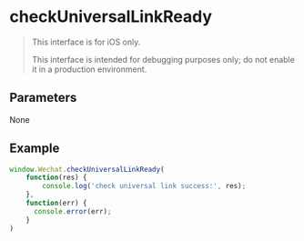 # checkUniversalLinkReady

> This interface is for iOS only.
>
> This interface is intended for debugging purposes only; do not enable it in a production environment.

## Parameters

None

## Example

```javascript
window.Wechat.checkUniversalLinkReady(
    function(res) {
        console.log('check universal link success:', res);
    },
  	function(err) {
      console.error(err);
    }
)
```